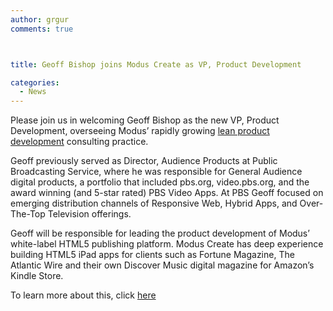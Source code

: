 ```yaml
---
author: grgur
comments: true



title: Geoff Bishop joins Modus Create as VP, Product Development

categories:
  - News
---
```


Please join us in welcoming Geoff Bishop as the new VP, Product Development, overseeing Modus’ rapidly growing [lean product development](http://moduscreate.com/services/custom-development/) consulting practice.





Geoff previously served as Director, Audience Products at Public Broadcasting Service, where he was responsible for General Audience digital products, a portfolio that included pbs.org, video.pbs.org, and the award winning (and 5-star rated) PBS Video Apps. At PBS Geoff focused on emerging distribution channels of Responsive Web, Hybrid Apps, and Over-The-Top Television offerings.





Geoff will be responsible for leading the product development of Modus’ white-label HTML5 publishing platform. Modus Create has deep experience building HTML5 iPad apps for clients such as Fortune Magazine, The Atlantic Wire and their own Discover Music digital magazine for Amazon’s Kindle Store.





To learn more about this, click [here](http://www.prweb.com/releases/Modus-Create/Geoff-Bishop/prweb10570463.htm)




